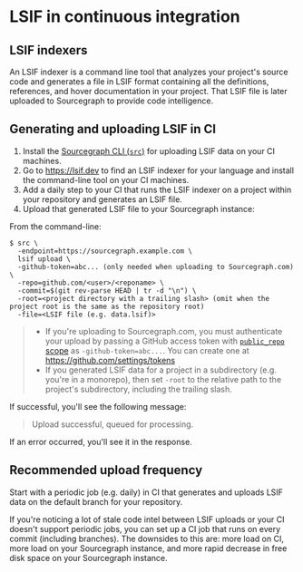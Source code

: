 # LSIF in continuous integration

## LSIF indexers

An LSIF indexer is a command line tool that analyzes your project's source code and generates a file in LSIF format containing all the definitions, references, and hover documentation in your project. That LSIF file is later uploaded to Sourcegraph to provide code intelligence.

## Generating and uploading LSIF in CI

1. Install the [Sourcegraph CLI (`src`)](https://github.com/sourcegraph/src-cli) for uploading LSIF data on your CI machines.
1. Go to https://lsif.dev to find an LSIF indexer for your language and install the command-line tool on your CI machines.
1. Add a daily step to your CI that runs the LSIF indexer on a project within your repository and generates an LSIF file.
1. Upload that generated LSIF file to your Sourcegraph instance:

From the command-line:

```
$ src \
  -endpoint=https://sourcegraph.example.com \
  lsif upload \
  -github-token=abc... (only needed when uploading to Sourcegraph.com) \
  -repo=github.com/<user>/<reponame> \
  -commit=$(git rev-parse HEAD | tr -d "\n") \
  -root=<project directory with a trailing slash> (omit when the project root is the same as the repository root)
  -file=<LSIF file (e.g. data.lsif)>
```

> - If you're uploading to Sourcegraph.com, you must authenticate your upload by passing a GitHub access token with [`public_repo` scope](https://developer.github.com/apps/building-oauth-apps/understanding-scopes-for-oauth-apps/#available-scopes) as `-github-token=abc...`. You can create one at https://github.com/settings/tokens
> - If you generated LSIF data for a project in a subdirectory (e.g. you're in a monorepo), then set `-root` to the relative path to the project's subdirectory, including the trailing slash.

If successful, you'll see the following message:

> Upload successful, queued for processing.

If an error occurred, you'll see it in the response.

## Recommended upload frequency

Start with a periodic job (e.g. daily) in CI that generates and uploads LSIF data on the default branch for your repository.

If you're noticing a lot of stale code intel between LSIF uploads or your CI doesn't support periodic jobs, you can set up a CI job that runs on every commit (including branches). The downsides to this are: more load on CI, more load on your Sourcegraph instance, and more rapid decrease in free disk space on your Sourcegraph instance.

